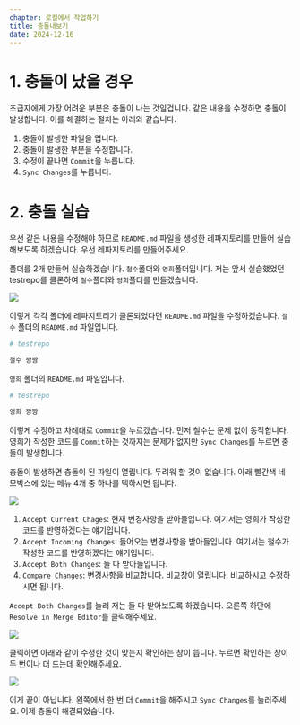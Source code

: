 ```yaml
---
chapter: 로컬에서 작업하기
title: 충돌내보기
date: 2024-12-16
---
```


# 1. 충돌이 났을 경우

초급자에게 가장 어려운 부분은 충돌이 나는 것일겁니다. 같은 내용을 수정하면 충돌이 발생합니다. 이를 해결하는 절차는 아래와 같습니다.

1. 충돌이 발생한 파일을 엽니다.
2. 충돌이 발생한 부분을 수정합니다.
3. 수정이 끝나면 `Commit`을 누릅니다.
4. `Sync Changes`를 누릅니다.

# 2. 충돌 실습

우선 같은 내용을 수정해야 하므로 `README.md` 파일을 생성한 레파지토리를 만들어 실습해보도록 하겠습니다. 우선 레파지토리를 만들어주세요.

폴더를 2개 만들어 실습하겠습니다. `철수`폴더와 `영희`폴더입니다. 저는 앞서 실습했었던 testrepo를 클론하여 `철수`폴더와 `영희`폴더를 만들겠습니다.

![](/images/basecamp-github/ch02-4-1.png)

이렇게 각각 폴더에 레파지토리가 클론되었다면 `README.md` 파일을 수정하겠습니다. `철수` 폴더의 `README.md` 파일입니다. 

```bash
# testrepo

철수 짱짱
```

`영희` 폴더의 `README.md` 파일입니다.

```bash
# testrepo

영희 짱짱
```

이렇게 수정하고 차례대로 `Commit`을 누르겠습니다. 먼저 철수는 문제 없이 동작합니다. 영희가 작성한 코드를 `Commit`하는 것까지는 문제가 없지만 `Sync Changes`를 누르면 충돌이 발생합니다.

충돌이 발생하면 충돌이 된 파일이 열립니다. 두려워 할 것이 없습니다. 아래 빨간색 네모박스에 있는 메뉴 4개 중 하나를 택하시면 됩니다.

![](/images/basecamp-github/ch02-4-2.png)

1. `Accept Current Chages`: 현재 변경사항을 받아들입니다. 여기서는 영희가 작성한 코드를 반영하겠다는 얘기입니다.
2. `Accept Incoming Changes`: 들어오는 변경사항을 받아들입니다. 여기서는 철수가 작성한 코드를 반영하겠다는 얘기입니다.
3. `Accept Both Changes`: 둘 다 받아들입니다.
4. `Compare Changes`: 변경사항을 비교합니다. 비교창이 열립니다. 비교하시고 수정하시면 됩니다.

`Accept Both Changes`를 눌러 저는 둘 다 받아보도록 하겠습니다. 오른쪽 하단에 `Resolve in Merge Editor`를 클릭해주세요.

![](/images/basecamp-github/ch02-4-3.png)

클릭하면 아래와 같이 수정한 것이 맞는지 확인하는 창이 뜹니다. 누르면 확인하는 창이 두 번이나 더 드는데 확인해주세요.

![](/images/basecamp-github/ch02-4-4.png)

이게 끝이 아닙니다. 왼쪽에서 한 번 더 `Commit`을 해주시고 `Sync Changes`를 눌러주세요. 이제 충돌이 해결되었습니다.